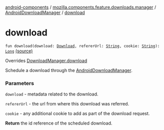 [android-components](../../index.md) / [mozilla.components.feature.downloads.manager](../index.md) / [AndroidDownloadManager](index.md) / [download](./download.md)

# download

`fun download(download: `[`Download`](../../mozilla.components.browser.session/-download/index.md)`, refererUrl: `[`String`](https://kotlinlang.org/api/latest/jvm/stdlib/kotlin/-string/index.html)`, cookie: `[`String`](https://kotlinlang.org/api/latest/jvm/stdlib/kotlin/-string/index.html)`): `[`Long`](https://kotlinlang.org/api/latest/jvm/stdlib/kotlin/-long/index.html) [(source)](https://github.com/mozilla-mobile/android-components/blob/master/components/feature/downloads/src/main/java/mozilla/components/feature/downloads/manager/AndroidDownloadManager.kt#L56)

Overrides [DownloadManager.download](../-download-manager/download.md)

Schedule a download through the [AndroidDownloadManager](index.md).

### Parameters

`download` - metadata related to the download.

`refererUrl` - the url from where this download was referred.

`cookie` - any additional cookie to add as part of the download request.

**Return**
the id reference of the scheduled download.

